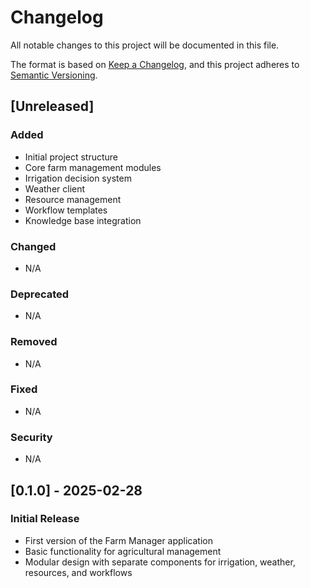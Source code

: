 # Changelog

All notable changes to this project will be documented in this file.

The format is based on [Keep a Changelog](https://keepachangelog.com/en/1.0.0/),
and this project adheres to [Semantic Versioning](https://semver.org/spec/v2.0.0.html).

## [Unreleased]

### Added
- Initial project structure
- Core farm management modules
- Irrigation decision system
- Weather client
- Resource management
- Workflow templates
- Knowledge base integration

### Changed
- N/A

### Deprecated
- N/A

### Removed
- N/A

### Fixed
- N/A

### Security
- N/A

## [0.1.0] - 2025-02-28

### Initial Release
- First version of the Farm Manager application
- Basic functionality for agricultural management
- Modular design with separate components for irrigation, weather, resources, and workflows
